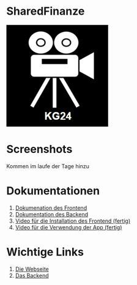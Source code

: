 # SharedFinanze
 <img alt ="ShaFi Logo"  src="Doku_Unterlagen\KG24_LOGO.png">


# Screenshots
Kommen im laufe der Tage hinzu

# Dokumentationen
1. [Dokumenation des Frontend](https://github.com/Davo00/aktien-app-frontend/blob/main/README.md)
2. [Dokumentation des Backend](https://github.com/Davo00/aktien-app-backend/blob/main/README.md)
3. [Video für die Installation des Frontend (fertig)](https://www.youtube.com/watch?v=dQw4w9WgXcQ)
4. [Video für die Verwendung der App (fertig)](https://www.youtube.com/watch?v=dQw4w9WgXcQ)


# Wichtige Links
1. [Die Webseite](http://162.55.185.65/)
2. [Das Backend](https://github.com/Davo00/aktien-app-backend)

